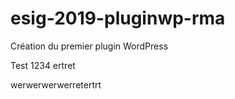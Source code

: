 # esig-2019-pluginwp-rma
Création du premier plugin WordPress


Test 1234 ertret


werwerwerwerretertrt